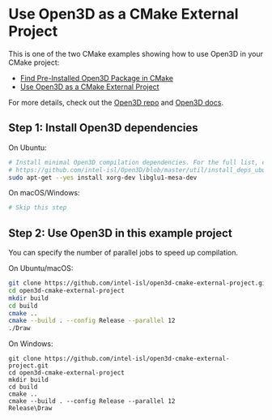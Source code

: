 # Use Open3D as a CMake External Project

This is one of the two CMake examples showing how to use Open3D in your CMake
project:

* [Find Pre-Installed Open3D Package in CMake](https://github.com/intel-isl/open3d-cmake-find-package)
* [Use Open3D as a CMake External Project](https://github.com/intel-isl/open3d-cmake-external-project)

For more details, check out the [Open3D repo](https://github.com/intel-isl/Open3D) and
[Open3D docs](http://www.open3d.org/docs/release/cpp_project.html).

## Step 1: Install Open3D dependencies

On Ubuntu:

```bash
# Install minimal Open3D compilation dependencies. For the full list, checkout:
# https://github.com/intel-isl/Open3D/blob/master/util/install_deps_ubuntu.sh
sudo apt-get --yes install xorg-dev libglu1-mesa-dev
```

On macOS/Windows:

```bash
# Skip this step
```

## Step 2: Use Open3D in this example project

You can specify the number of parallel jobs to speed up compilation.

On Ubuntu/macOS:

```bash
git clone https://github.com/intel-isl/open3d-cmake-external-project.git
cd open3d-cmake-external-project
mkdir build
cd build
cmake ..
cmake --build . --config Release --parallel 12
./Draw
```

On Windows:

```batch
git clone https://github.com/intel-isl/open3d-cmake-external-project.git
cd open3d-cmake-external-project
mkdir build
cd build
cmake ..
cmake --build . --config Release --parallel 12
Release\Draw
```

